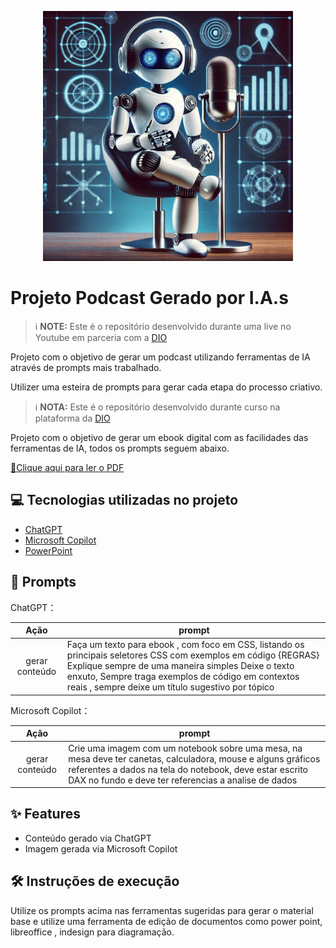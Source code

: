 <p align="center">
<img 
    src="./Assets/capa.png"
    width="400"  
/>
</p>


# Projeto Podcast Gerado por I.A.s


 > ℹ️ **NOTE:** Este é o repositório desenvolvido durante uma live no Youtube em parceria com a [DIO](https://dio.me)

Projeto com o objetivo de gerar um podcast utilizando ferramentas de IA através de prompts mais trabalhado.

Utilizer uma esteira de prompts para gerar cada etapa do processo criativo.



>ℹ️ **NOTA:** Este é o repositório desenvolvido durante curso  na plataforma da [DIO](https://dio.me)

Projeto com o objetivo de gerar um ebook digital com as facilidades das ferramentas de IA, todos os prompts
seguem abaixo.

[📕Clique aqui para ler o PDF](https://github.com/R0d-C/ebook_DIO_DAX/blob/main/Assets/Ebook_Rodrigo_DIO_f.pdf)


## 💻 Tecnologias utilizadas no projeto

- [ChatGPT](https://chat.openai.com/) 
- [Microsoft Copilot](https://copilot.microsoft.com/)
- [PowerPoint](https://www.microsoft.com/en/microsoft-365/powerpoint)


## 🧠 Prompts


ChatGPT：

|   Ação   | prompt                                                                                                                                                                                                                                                                         |
| :------: | ------------------------------------------------------------------------------------------------------------------------------------------------------------------------------------------------------------------------------------------------------------------------------ |
| gerar conteúdo | Faça um texto para ebook , com foco em CSS, listando os principais seletores CSS com exemplos em código {REGRAS} Explique sempre de uma maneira simples Deixe o texto enxuto, Sempre traga exemplos de código em contextos reais , sempre deixe um título sugestivo por tópico |



Microsoft Copilot：

|  Ação  | prompt                                                                                 |
| :------: | -------------------------------------------------------------------------------------- |
| gerar conteúdo | Crie uma imagem com um notebook sobre uma mesa, na mesa deve ter canetas, calculadora, mouse e alguns gráficos referentes a dados na tela do notebook, deve estar escrito DAX no fundo e deve ter referencias a analise de dados |



## ✨ Features

- Conteúdo gerado via ChatGPT
- Imagem gerada via Microsoft Copilot



## 🛠️ Instruções de execução

Utilize os prompts acima nas ferramentas sugeridas para gerar o material base e utilize uma ferramenta de edição de documentos como power point, libreoffice , indesign para diagramação.
